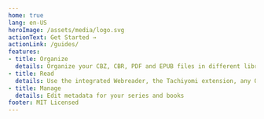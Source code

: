 ```yaml
---
home: true
lang: en-US
heroImage: /assets/media/logo.svg
actionText: Get Started →
actionLink: /guides/
features:
- title: Organize
  details: Organize your CBZ, CBR, PDF and EPUB files in different libraries and collections
- title: Read
  details: Use the integrated Webreader, the Tachiyomi extension, any OPDS reader, or other integrations
- title: Manage
  details: Edit metadata for your series and books
footer: MIT Licensed
---
```


